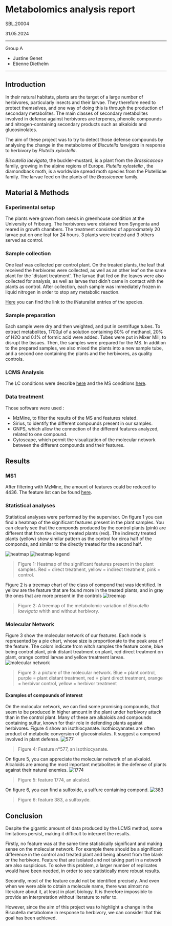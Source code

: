 # Metabolomics analysis report
SBL.20004

31.05.2024
___
Group A
-	Justine Genet
-	Etienne Diethelm
___
## Introduction
In their natural habitats, plants are the target of a large number of herbivores, particularly insects and their larvae. They therefore need to protect themselves, and one way of doing this is through the production of secondary metabolites. The main classes of secondary metabolites involved in defense against herbivores are terpenes, phenolic compounds and nitrogen-containing secondary products such as alkaloids and glucosinolates.

The aim of these project was to try to detect those defense compounds by analysing the change in the metabolome of _Biscutella laevigata_ in response to herbivory by _Plutella xylostella_. 

_Biscutella laevigata_, the buckler-mustard, is a plant from the _Brassicaceae_ family, growing in the alpine regions of Europe. _Plutella xylostella_ , the diamondback moth, is a worldwide spread moth species from the Plutellidae family. The larvae feed on the plants of the _Brassicaeae_ family. 

## Material & Methods
### Experimental setup
The plants were grown from seeds in greenhouse condition at the University of Fribourg. The herbivores were obtained from Syngenta and reared in growth chambers.
The treatment consisted of approximately 20 larvae put on one leaf for 24 hours. 3 plants were treated and 3 others served as control. 

### Sample collection
One leaf was collected per control plant. On the treated plants, the leaf that received the herbivores were collected, as well as an other leaf on the same plant for the 'distant treatment'. The larvae that fed on the leaves were also collected for analysis, as well as larvae that didn't came in contact with the plants as control.
After collection, each sample was immediately frozen in liquid nitrogen in order to stop any metabolic reaction.

[Here](https://github.com/commons-teaching/SBL.20004.2024/blob/main/docs/mapp_project_00050/mapp_batch_00109/report/observations-440472.csv) you can find the link to the iNaturalist entries of the species.
### Sample preparation

Each sample were dry and then weighted, and put in centrifuge tubes. To extract metabolites, 1700µl of a solution containing 80% of methanol, 20% of H2O and 0.1% of formic acid  were added. Tubes were put in Mixer Mill, to disrupt the tissues. Then, the samples were prepared for the MS. In addition to the prepared samples, we also mixed the plants into a new sample tube, and a second one containing the plants and the herbivores, as quality controls.
### LCMS Analysis
The LC conditions were describe [here](https://github.com/commons-teaching/SBL.20004.2024/blob/main/lc_conditions.txt) and the MS conditions [here](https://github.com/commons-teaching/SBL.20004.2024/blob/main/ms_conditions.txt).

### Data treatment
Those software were used : 
* MzMine, to filter the results of the MS and features related.
* Sirius, to identify the different compounds present in our samples.
* GNPS, which allow the connection of the different features analyzed, related to one compound. 
* Cytoscape, which permit the visualization of the molecular network between the different compounds and their features.

## Results
### MS1
After filtering with MzMine, the amount of features could be reduced to 4436.  The feature list can be found [here](https://github.com/commons-teaching/SBL.20004.2024/blob/main/docs/mapp_project_00050/mapp_batch_00109/results/mzmine/mapp_batch_00109_quant.csv).

### Statistical analyses
Statistical analyses were performed by the supervisor. On figure 1 you can find a heatmap of the significant features present in the plant samples. You can clearly see that the componds produced by the control plants (pink) are different that from the directy treated plants (red). The indirecty treated plants (yellow) show similar pattern as the control for circa half of the componds, and similar to the directly treated for the second half. 

![heatmap](https://github.com/commons-teaching/SBL.20004.2024/blob/main/docs/mapp_project_00050/mapp_batch_00109/report/pictures/heatmap.png)
![heatmap legend](https://github.com/commons-teaching/SBL.20004.2024/blob/main/docs/mapp_project_00050/mapp_batch_00109/report/pictures/heatmap_legend.png)
> Figure 1: Heatmap of the significant features present in the plant samples. Red = direct treatment, yellow = indirect treatment, pink = control.

Figure 2 is a treemap chart of the class of compond that was identified. In yellow are the feature that are found more in the treated plants, and in gray the ones that are more present in the controls
![treemap](https://github.com/commons-teaching/SBL.20004.2024/blob/main/docs/mapp_project_00050/mapp_batch_00109/report/pictures/treemap.png)
> Figure 2: A treemap of the metabolomic variation of _Biscutella laevigata_ whith and without herbivory.


### Molecular Network
Figure 3 show the molecular network of our features. Each node is represented by a pie chart, whose size is proportionate to the peak area of the feature. The colors indicate from witch samples the feature come, blue being control plant, pink distant treatment on plant, red direct treatment on plant, orange control larvae and yellow treatment larvae.
![molecular network](https://github.com/commons-teaching/SBL.20004.2024/blob/main/docs/mapp_project_00050/mapp_batch_00109/report/pictures/molecular_network.png)
> Figure 3: a picture of the molecular network. Blue = plant control, purple = plant distant treatment, red = plant direct treatment, orange = herbivor control, yellow = herbivor treatment
#### Examples of compounds of interest
On the molocular network, we can find some promising compounds, that seem to be produced in higher amount in the plant under herbivory attack than in the control plant. Many of these are alkaloids and compounds containing sulfur, known for their role in defending plants against herbivores. 
Figure 4 show an isothiocyanate. Isothiocyanates are often product of metabolic conversion of glucosinolates. It suggest a compond involved in plant defense.
![577](https://github.com/commons-teaching/SBL.20004.2024/blob/main/docs/mapp_project_00050/mapp_batch_00109/report/pictures/577.png)
> Figure 4: Feature n°577, an isothiocyanate.

On figure 5, you can appreciate the molecular network of an alkaloid. Alcaloids are among the most important metabolites in the defense of plants against their natural enemies.
![1774](https://github.com/commons-teaching/SBL.20004.2024/blob/main/docs/mapp_project_00050/mapp_batch_00109/report/pictures/1774.png)
> Figure 5: feature 1774, an alcaloid.

On figure 6, you can find a sulfoxide, a sulfure containing compond.
![383](https://github.com/commons-teaching/SBL.20004.2024/blob/main/docs/mapp_project_00050/mapp_batch_00109/report/pictures/383.png)
> Figure 6: feature 383, a sulfoxyde.



## Conclusion
Despite the gigantic amount of data produced by the LCMS method, some limitations persist, making it difficult to interpret the results.

Firstly, no feature was at the same time statistically significant and making sense on the molecular network. For example there should be a significant difference in the control and treated plant and being absent from the blank or the herbivore. Feature that are isolated and not taking part in a network are also suspicious. To solve this problem, a larger number of replicates would have been needed, in order to see statistically more robust results.

Secondly, most of the feature could not be identified precisely. And even when we were able to obtain a molecule name, there was almost no literature about it, at least in plant biology. It is therefore impossible to provide an interpretation without literature to refer to.

However, since the aim of this project was to highlight a change in the Biscutella metabolome in response to herbivory, we can consider that this goal has been achieved. 
